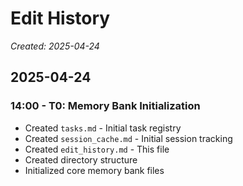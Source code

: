 # Edit History
*Created: 2025-04-24*

## 2025-04-24
### 14:00 - T0: Memory Bank Initialization
- Created `tasks.md` - Initial task registry
- Created `session_cache.md` - Initial session tracking
- Created `edit_history.md` - This file
- Created directory structure
- Initialized core memory bank files